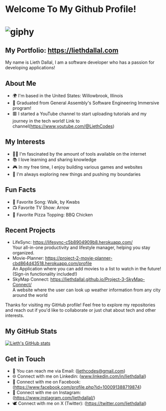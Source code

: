  # Welcome To My Github Profile!    
# ![giphy](https://github.com/liethdallal/liethdallal/assets/139842069/74a523c1-07a5-44ee-8b17-5a1a675fdfce)
  
          
##  My Portfolio: https://liethdallal.com   
My name is Lieth Dallal, I am a software developer who has a passion for developing applications!
 
## About Me
- 🌍 I'm based in the United States: Willowbrook, Illinois
- 💼 Graduated from General Assembly's Software Engineering Immersive program!
- 🟥 I started a YouTube channel to start uploading tutorials and my journey in the tech world! Link to channel(https://www.youtube.com/@LiethCodes)

## My Interests
- 👨‍💻 I'm fascinated by the amount of tools available on the internet
- 📚 I love learning and sharing knowledge
- 🎮 In my free time, I enjoy building various games and websites
- 🌱 I'm always exploring new things and pushing my boundaries

## Fun Facts
- 🎵 Favorite Song: Walk, by Kwabs 
- 📺 Favorite TV Show: Arrow 
- 🍕 Favorite Pizza Topping: BBQ Chicken 

## Recent Projects
- LifeSync: https://lifesync-c5b8904909b8.herokuapp.com/ 
  <br>
  Your all-in-one productivity and lifestyle manager, helping you stay organized.
- Movie-Planner: https://project-2-movie-planner-cbd864d43518.herokuapp.com/profile 
  <br>
An Application where you can add movies to a list to watch in the future! (Sign-in functionality included!)
- SkyMap Connect: https://liethdallal.github.io/Project-3-SkyMap-Connect/ 
  <br>
A website where the user can look up weather information from any city around the world 

Thanks for visiting my GitHub profile! Feel free to explore my repositories and reach out if you'd like to collaborate or just chat about tech and other interests.

## My GitHub Stats
[![Lieth's GitHub stats](https://github-readme-stats.vercel.app/api?username=liethdallal)](https://github.com/liethdallal/github-readme-stats)


## Get in Touch
- 📧 You can reach me via Email: (liethcodes@gmail.com)
- 🌐 Connect with me on Linkedin: (www.linkedin.com/in/liethdallal)
- 👥 Connect with me on Facebook: (https://www.facebook.com/profile.php?id=100091388719874)
- 🔴 Connect with me on Instagram: (https://www.instagram.com/liethdallal/)
- 🕊️ Connect with me on X (Twitter): (https://twitter.com/liethdallal)
